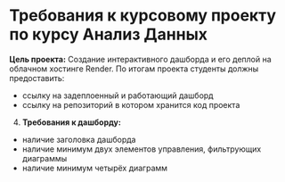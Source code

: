 # Требования к курсовому проекту по курсу Анализ Данных

**Цель проекта:** Создание интерактивного дашборда и его деплой на облачном хостинге Render. По итогам проекта студенты должны предоставить:  
* ссылку на задеплоенный и работающий дашборд
* ссылку на репозиторий в котором хранится код проекта

4. **Требования к дашборду:**
* наличие заголовка дашборда
* наличие минимум двух элементов управления, фильтрующих диаграммы
* наличие минимум четырёх диаграмм
